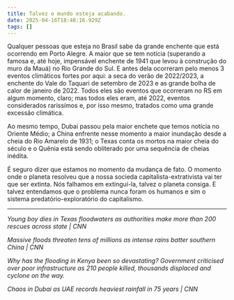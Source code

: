 ```yaml
---
title: Talvez o mundo esteja acabando.
date: 2025-04-16T18:48:16.929Z
tags: []
---
```


Qualquer pessoas que esteja no Brasil sabe da grande enchente que está ocorrendo em Porto Alegre. A maior que se tem notícia (superando a famosa e, até hoje, impensável enchente de 1941 que levou à construção do muro da Mauá) no Rio Grande do Sul. E antes dela ocorreram pelo menos 3 eventos climáticos fortes por aqui: a seca do verão de 2022/2023, a enchente do Vale do Taquari de setembro de 2023 e as grande bolha de calor de janeiro de 2022. Todos eles são eventos que ocorreram no RS em algum momento, claro; mas todos eles eram, até 2022, eventos considerados rarissímos e, por isso mesmo, tratados como uma grande excessão climática.

Ao mesmo tempo, Dubai passou pela maior enchete que temos notícia no Oriente Médio; a China enfrente nesse momento a maior inundação desde a cheia do Rio Amarelo de 1931; o Texas conta os mortos na maior cheia do século e o Quênia está sendo obliterado por uma sequência de cheias inédita.

É seguro dizer que estamos no momento da mudança de fato. O momento onde o planeta resolveu que a nossa socieda capitalista-extrativista vai ter que ser extinta. Nós falhamos em extinguí-la, talvez o planeta consiga. E talvez entendamos que o problema nunca foram os humanos e sim o sistema predatório-exploratório do capitalismo.

***

*Young boy dies in Texas floodwaters as authorities make more than 200 rescues across state | CNN*

*Massive floods threaten tens of millions as intense rains batter southern China | CNN*

*Why has the flooding in Kenya been so devastating? Government criticised over poor infrastructure as 210 people killed, thousands displaced and cyclone on the way.*

*Chaos in Dubai as UAE records heaviest rainfall in 75 years | CNN*
